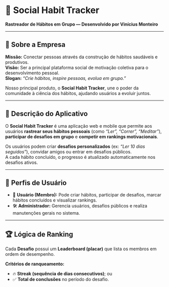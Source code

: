 # 🧠 Social Habit Tracker  
**Rastreador de Hábitos em Grupo — Desenvolvido por Vinícius Monteiro**

---

## 🏢 Sobre a Empresa  

**Missão:** Conectar pessoas através da construção de hábitos saudáveis e produtivos.  
**Visão:** Ser a principal plataforma social de motivação coletiva para o desenvolvimento pessoal.  
**Slogan:** *“Crie hábitos, inspire pessoas, evolua em grupo.”*  
  
Nosso principal produto, o **Social Habit Tracker**, une o poder da comunidade à ciência dos hábitos, ajudando usuários a evoluir juntos.

---

## 📱 Descrição do Aplicativo  

O **Social Habit Tracker** é uma aplicação web e mobile que permite aos usuários **rastrear seus hábitos pessoais** (como *“Ler”, “Correr”, “Meditar”*), **participar de desafios em grupo** e **competir em rankings motivacionais**.  

Os usuários podem criar **desafios personalizados** (ex: *“Ler 10 dias seguidos”*), convidar amigos ou entrar em desafios públicos.  
A cada hábito concluído, o progresso é atualizado automaticamente nos desafios ativos.

---

## 👥 Perfis de Usuário  

- 👤 **Usuário (Membro):** Pode criar hábitos, participar de desafios, marcar hábitos concluídos e visualizar rankings.  
- 🛠️ **Administrador:** Gerencia usuários, desafios públicos e realiza manutenções gerais no sistema.  

---

## 🏆 Lógica de Ranking  

Cada **Desafio** possui um **Leaderboard (placar)** que lista os membros em ordem de desempenho.  

**Critérios de ranqueamento:**  
- 🔥 **Streak (sequência de dias consecutivos)**; ou  
- ✅ **Total de conclusões** no período do desafio.  
